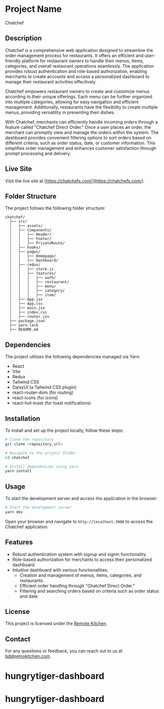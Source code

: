 # Project Name

Chatchef

## Description

Chatchef is a comprehensive web application designed to streamline the order management process for restaurants. It offers an efficient and user-friendly platform for restaurant owners to handle their menus, items, categories, and overall restaurant operations seamlessly. The application provides robust authentication and role-based authorization, enabling merchants to create accounts and access a personalized dashboard to manage their restaurant activities effectively.

Chatchef empowers restaurant owners to create and customize menus according to their unique offerings. Each menu can be further organized into multiple categories, allowing for easy navigation and efficient management. Additionally, restaurants have the flexibility to create multiple menus, providing versatility in presenting their dishes.

With Chatchef, merchants can efficiently handle incoming orders through a feature called "Chatchef Direct Order." Once a user places an order, the merchant can promptly view and manage the orders within the system. The dashboard provides convenient filtering options to sort orders based on different criteria, such as order status, date, or customer information. This simplifies order management and enhances customer satisfaction through prompt processing and delivery.

## Live Site

Visit the live site at [https://chatchefs.com/](https://chatchefs.com/).

## Folder Structure

The project follows the following folder structure:

```
chatchef/
  ├── src/
  │   ├── assets/
  │   ├── Components/
  │   │   ├── Header/
  │   │   ├── Footer/
  │   │   ├── PrivateRoute/
  │   ├── hooks/
  │   ├── pages/
  │   │   ├── Homepage/
  │   │   ├── Dashboard/
  │   ├── redux/
  │   │   ├── store.js
  │   │   ├── features/
  │   │   │   ├── auth/
  │   │   │   ├── restaurant/
  │   │   │   ├── menu/
  │   │   │   ├── category/
  │   │   │   ├── item/
  │   ├── App.jsx
  │   ├── App.css
  │   ├── main.jsx
  │   ├── index.css
  │   ├── router.jsx
  ├── package.json
  ├── yarn.lock
  ├── README.md
```

## Dependencies

The project utilizes the following dependencies managed via Yarn:

-   React
-   Vite
-   Redux
-   Tailwind CSS
-   DaisyUI (a Tailwind CSS plugin)
-   react-router-dom (for routing)
-   react-icons (for icons)
-   react-hot-toast (for toast notifications)

## Installation

To install and set up the project locally, follow these steps:

```bash
# Clone the repository
git clone <repository_url>

# Navigate to the project folder
cd chatchef

# Install dependencies using yarn
yarn install
```

## Usage

To start the development server and access the application in the browser:

```bash
# Start the development server
yarn dev
```

Open your browser and navigate to `http://localhost:3000` to access the Chatchef application.

## Features

-   Robust authentication system with signup and signin functionality.
-   Role-based authorization for merchants to access their personalized dashboard.
-   Intuitive dashboard with various functionalities:
    -   Creation and management of menus, items, categories, and restaurants.
    -   Efficient order handling through "Chatchef Direct Order."
    -   Filtering and searching orders based on criteria such as order status and date.

## License

This project is licensed under the [Remote Kitchen](LICENSE).

## Contact

For any questions or feedback, you can reach out to us at [bd@remokitchen.com](mailto:bd@remokitchen.com).
# hungrytiger-dashboard
# hungrytiger-dashboard
